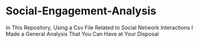 # Social-Engagement-Analysis
In This Repository, Using a Csv File Related to Social Network Interactions I Made a General Analysis That You Can Have at Your Disposal
